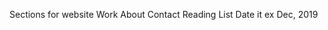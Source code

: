 Sections for website
    Work
    About
    Contact
    Reading List
        Date it ex Dec, 2019

        


